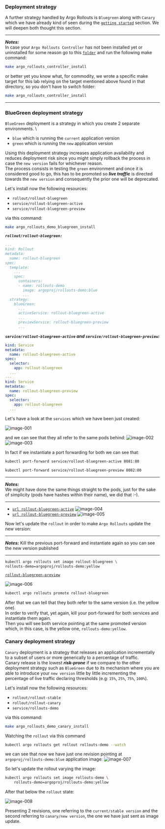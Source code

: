 ### Deployment strategy
A further strategy handled by Argo Rollouts is `Bluegreen` along with `Canary` which we have already kind of seen during the [`getting started`](../01-getting-started/Readme.md#getting-started) section.
We will deepen both thought this section.

---

***Notes:*** \
In case your `Argo Rollouts Controller` has not been installed yet or uninstalled for some reason
go to this [`folder`](../01-getting-started/) and run the following make command:
```bash 
make argo_rollouts_controller_install
```
or better yet you know what, for commodity, we wrote a specific make target for this lab relying on the target mentioned above found in that directory, so you don't have to switch folder:
```bash 
make argo_rollouts_controller_install
```
---

### BlueGreen deployment strategy

`BlueGreen` deployment is a strategy in which you create 2 separate environments. \
* `blue`  which is running the `current` application version 
* `green` which is running the `new` application version

Using this deployment strategy increases application availability and reduces deployment risk since you might simply rollback the process in case the `new version` fails for whichever reason. \
The process consists in testing the `green` environment and once it is considered good to go, this has to be promoted so ***live traffic*** is directed towards the `new version` and consequently the prior one will be deprecated.

Let's install now the following resources:
* `rollout/rollout-bluegreen`
* `service/rollout-bluegreen-active`
* `service/rollout-bluegreen-preview`

via this command:
```bash
make argo_rollouts_demo_bluegreen_install
```

***`rollout/rollout-bluegreen:`***
```yaml
...
kind: Rollout
metadata:
  name: rollout-bluegreen
spec:
  template:
    ...
    spec:
      containers:
      - name: rollouts-demo
        image: argoproj/rollouts-demo:blue
        ...
  strategy:
    blueGreen: 
      ...
      activeService: rollout-bluegreen-active
      ...
      previewService: rollout-bluegreen-preview
      ...
```

***`service/rollout-bluegreen-active` and `service/rollout-bluegreen-preview`:***
```yaml
kind: Service
metadata:
  name: rollout-bluegreen-active
spec:
  selector:
    app: rollout-bluegreen
  ...
---
kind: Service
metadata:
  name: rollout-bluegreen-preview
spec:
  selector:
    app: rollout-bluegreen
  ...
```

Let's have a look at the `services` which we have been just created:

![image-001](./images-and-diagrams/image-001.png)

and we can see that they all refer to the same pods behind:
![image-002](./images-and-diagrams/image-002.png)
![image-003](./images-and-diagrams/image-003.png)

In fact if we instantiate a port forwarding for both we can see that:

```bash
kubectl port-forward service/rollout-bluegreen-active 8081:80
```

```bash
kubectl port-forward service/rollout-bluegreen-preview 8082:80
```

---
***Notes:*** \
We might have done the same things straight to the pods, just for the sake of simplicity (pods have hashes within their name), we did that :-).

---

* [`url rollout-bluegreen-active`](http://localhost:8081/)
![image-004](./images-and-diagrams/image-004.png)
* [`url rollout-bluegreen-preview`](http://localhost:8082/)
![image-005](./images-and-diagrams/image-005.png)

Now let's update the `rollout` in order to make `Argo Rollouts` update the new version:

---
***Notes:***
Kill the previous port-forward and instantiate again so you can see the new version published

---

```bash
kubectl argo rollouts set image rollout-bluegreen \
rollouts-demo=argoproj/rollouts-demo:yellow
```

[`rollout-bluegreen-preview`](http://localhost:8082/)

![image-006](./images-and-diagrams/image-006.png)

```bash
kubectl argo rollouts promote rollout-bluegreen
```

After that we can tell that they both refer to the same version (i.e. the yellow one). \
In order to verify that, yet again, kill your port-forward for both services and instantiate them again. \
Then you will see both service pointing at the same promoted version which, in this case, is the yellow one, `rollouts-demo:yellow`.

### Canary deployment strategy

`Canary` deployment is a strategy that releases an application incrementally to a subset of users or more generically to a percentage of traffic. \
Canary release is the lowest ***risk-prone*** if we compare to the other deployment strategy such as `BlueGreen` due to its mechanism where you are able to introduce your `new version` little by little incrementing the percentage of live traffic declaring thresholds (e.g: `15%`, `25%`, `75%`, `100%`).


Let's install now the following resources:
* `rollout/rollout-stable`
* `rollout/rollout-canary`
* `service/rollouts-demo`

via this command:
```bash
make argo_rollouts_demo_canary_install
```

Watching the `rollout` via this command

```bash
kubectl argo rollouts get rollout rollouts-demo --watch
```
we can see that now we have just one revision pointing at `argoproj/rollouts-demo:blue` application image:
![image-007](./images-and-diagrams/image-007.png)

So let's update the rollout varying the image:
```bash
kubectl argo rollouts set image rollouts-demo \
	rollouts-demo=argoproj/rollouts-demo:yellow
```

After that below the `rollout` state:

![image-008](./images-and-diagrams/image-008.png)

Presenting 2 revisions, one referring to the `current/stable version` and the second referring to `canary/new version`, the one we have just sent as image update.

